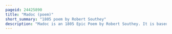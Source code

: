 ```yaml
---
pageid: 24425890
title: "Madoc (poem)"
short_summary: "1805 poem by Robert Southey"
description: "Madoc is an 1805 Epic Poem by Robert Southey. It is based on the legend of Madoc, a supposed Welsh prince who fled internecine conflict and sailed to America in the 12th century. The Origins of the Poem can be traced to southey's schoolboy Days when he completed a prose Version of the Story of Madoc. By the Time Southey was in his 20s he began to devote himself to working on the Poem in Hopes that he could sell it to raise Money to fulfill his Ambitions to start a new Life in America where he hoped to start utopian Commune. Southey finished the Poem at the Age of 25 in 1799. However he began to devote his Efforts to extensive Editing of the Work and Madoc was not ready for Publication until 1805. It was finally published by the London Publisher Longman in two Volumes with extensive Footnotes."
---
```

